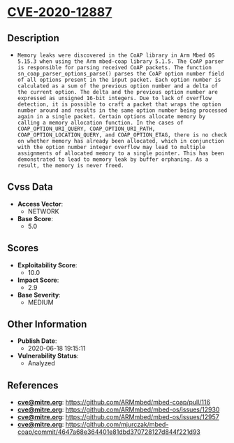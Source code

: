 
# [CVE-2020-12887](https://github.com/ARMmbed/mbed-coap/pull/116)

## Description

- `Memory leaks were discovered in the CoAP library in Arm Mbed OS 5.15.3 when using the Arm mbed-coap library 5.1.5. The CoAP parser is responsible for parsing received CoAP packets. The function sn_coap_parser_options_parse() parses the CoAP option number field of all options present in the input packet. Each option number is calculated as a sum of the previous option number and a delta of the current option. The delta and the previous option number are expressed as unsigned 16-bit integers. Due to lack of overflow detection, it is possible to craft a packet that wraps the option number around and results in the same option number being processed again in a single packet. Certain options allocate memory by calling a memory allocation function. In the cases of COAP_OPTION_URI_QUERY, COAP_OPTION_URI_PATH, COAP_OPTION_LOCATION_QUERY, and COAP_OPTION_ETAG, there is no check on whether memory has already been allocated, which in conjunction with the option number integer overflow may lead to multiple assignments of allocated memory to a single pointer. This has been demonstrated to lead to memory leak by buffer orphaning. As a result, the memory is never freed.`

## Cvss Data

- **Access Vector**:
  - NETWORK
- **Base Score**:
  - 5.0

## Scores

- **Exploitability Score**:
  - 10.0
- **Impact Score**:
  - 2.9
- **Base Severity**:
  - MEDIUM

## Other Information

- **Publish Date**:
  - 2020-06-18 19:15:11
- **Vulnerability Status**:
  - Analyzed

## References

- **cve@mitre.org**: https://github.com/ARMmbed/mbed-coap/pull/116
- **cve@mitre.org**: https://github.com/ARMmbed/mbed-os/issues/12930
- **cve@mitre.org**: https://github.com/ARMmbed/mbed-os/issues/12957
- **cve@mitre.org**: https://github.com/mjurczak/mbed-coap/commit/4647a68e364401e81dbd370728127d844f221d93
